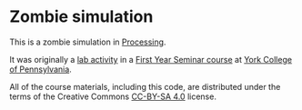 # Zombie simulation

This is a zombie simulation in [Processing](https://processing.org).

It was originally a [lab activity](https://ycpcs.github.io/fys100-fall2016/labs/lab11.html) in a [First Year Seminar course](https://ycpcs.github.io/fys100-fall2016/) at [York College of Pennsylvania](https://www.ycp.edu/).

All of the course materials, including this code, are distributed under the terms of the Creative Commons [CC-BY-SA 4.0](http://creativecommons.org/licenses/by-sa/4.0/) license.
